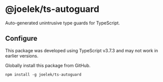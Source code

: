 # @joelek/ts-autoguard

Auto-generated unintrusive type guards for TypeScript.

## Configure

This package was developed using TypeScript v3.7.3 and may not work in earlier versions.

Globally install this package from GitHub.

```
npm install -g joelek/ts-autoguard
```
